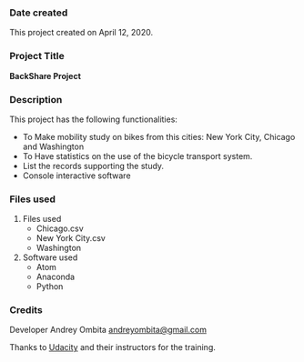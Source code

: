 ### Date created
This project created on April 12, 2020.

### Project Title
**BackShare Project**

### Description
This project has the following functionalities:
* To Make mobility study on bikes from this cities: New York City, Chicago and Washington
* To Have statistics on the use of the bicycle transport system.
* List the records supporting the study.
* Console interactive software

### Files used
1. Files used
    * Chicago.csv
    * New York City.csv
    * Washington
2. Software used
    * Atom
    * Anaconda
    * Python

### Credits
Developer Andrey Ombita andreyombita@gmail.com

Thanks to [Udacity][1] and their instructors for the training.

[1]: https://www.udacity.com/ "Title"
